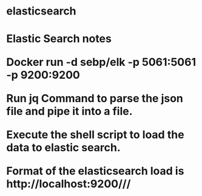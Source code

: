 # elasticsearch
<H1> Elastic Search notes 

Docker run -d sebp/elk -p 5061:5061 -p 9200:9200

Run jq Command to parse the json file and pipe it into a file.

Execute the shell script to load the data to elastic search.

Format of the elasticsearch load is http://localhost:9200/<index>/<item>/<id>  




